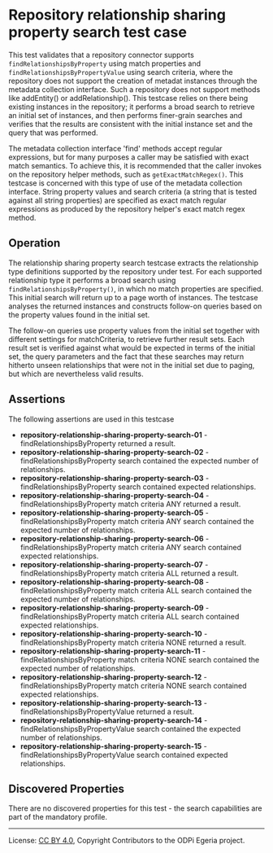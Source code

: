 <!-- SPDX-License-Identifier: CC-BY-4.0 -->
<!-- Copyright Contributors to the ODPi Egeria project. -->

# Repository relationship sharing property search test case

This test validates that a repository connector supports `findRelationshipsByProperty` using match properties
and `findRelationshipsByPropertyValue` using search criteria, where the repository does not support the
creation of metadat instances through the metadata collection interface. Such a repository does not
support methods like addEntity() or addRelationship(). This testcase relies on there being existing instances
in the repository; it performs a broad search to retrieve an initial set of instances, and then performs
finer-grain searches and verifies that the results are consistent with the initial instance set and the
query that was performed.

The metadata collection interface 'find' methods accept regular expressions, but for many purposes a caller may be satisfied
with exact match semantics. To achieve this, it is recommended that the caller invokes on the repository helper methods, such
as `getExactMatchRegex()`. This testcase is concerned with this type of use of the metadata collection interface. String
property values and search criteria (a string that is tested against all string properties) are specified
as exact match regular expressions as produced by the repository helper's exact match regex method.

## Operation

The relationship sharing property search testcase extracts the relationship type definitions supported by the repository under test.
For each supported relationship type it performs a broad search using `findRelationshipsByProperty()`, in which no match properties
are specified. This initial search will return up to a page worth of instances. The testcase analyses the returned instances
and constructs follow-on queries based on the property values found in the initial set.

The follow-on queries use property values from the initial set together with different settings for matchCriteria, to
retrieve further result sets. Each result set is verified against what would be expected in terms of the initial set,
the query parameters and the fact that these searches may return hitherto unseen relationships that were not in the initial
set due to paging, but which are nevertheless valid results.


## Assertions

The following assertions are used in this testcase

* **repository-relationship-sharing-property-search-01** - findRelationshipsByProperty returned a result.
* **repository-relationship-sharing-property-search-02** - findRelationshipsByProperty search contained the expected number of relationships.
* **repository-relationship-sharing-property-search-03** - findRelationshipsByProperty search contained expected relationships.
* **repository-relationship-sharing-property-search-04** - findRelationshipsByProperty match criteria ANY returned a result.
* **repository-relationship-sharing-property-search-05** - findRelationshipsByProperty match criteria ANY search contained the expected number of relationships.
* **repository-relationship-sharing-property-search-06** - findRelationshipsByProperty match criteria ANY search contained expected relationships.
* **repository-relationship-sharing-property-search-07** - findRelationshipsByProperty match criteria ALL returned a result.
* **repository-relationship-sharing-property-search-08** - findRelationshipsByProperty match criteria ALL search contained the expected number of relationships.
* **repository-relationship-sharing-property-search-09** - findRelationshipsByProperty match criteria ALL search contained expected relationships.
* **repository-relationship-sharing-property-search-10** - findRelationshipsByProperty match criteria NONE returned a result.
* **repository-relationship-sharing-property-search-11** - findRelationshipsByProperty match criteria NONE search contained the expected number of relationships.
* **repository-relationship-sharing-property-search-12** - findRelationshipsByProperty match criteria NONE search contained expected relationships.
* **repository-relationship-sharing-property-search-13** - findRelationshipsByPropertyValue returned a result.
* **repository-relationship-sharing-property-search-14** - findRelationshipsByPropertyValue search contained the expected number of relationships.
* **repository-relationship-sharing-property-search-15** - findRelationshipsByPropertyValue search contained expected relationships.




## Discovered Properties

There are no discovered properties for this test - the search capabilities are part of the mandatory profile.




----
License: [CC BY 4.0](https://creativecommons.org/licenses/by/4.0/),
Copyright Contributors to the ODPi Egeria project.